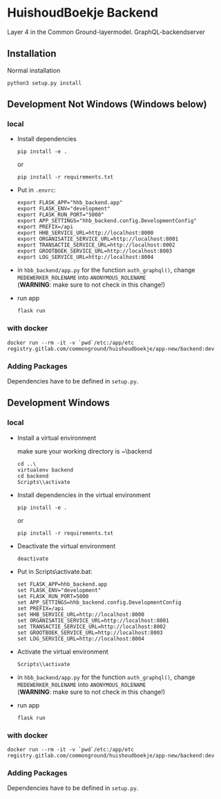 # HuishoudBoekje Backend
Layer 4 in the Common Ground-layermodel. GraphQL-backendserver

## Installation
Normal installation

```
python3 setup.py install
```
## Development Not Windows (Windows below)
### local
- Install dependencies
    ```shell
    pip install -e .
    ```
    or
    ```shell
    pip install -r requirements.txt
    ```

- Put in `.envrc`:
    ```shell
    export FLASK_APP="hhb_backend.app"
    export FLASK_ENV="development"
    export FLASK_RUN_PORT="5000"
    export APP_SETTINGS="hhb_backend.config.DevelopmentConfig"
    export PREFIX=/api
    export HHB_SERVICE_URL=http://localhost:8000
    export ORGANISATIE_SERVICE_URL=http://localhost:8001
    export TRANSACTIE_SERVICE_URL=http://localhost:8002
    export GROOTBOEK_SERVICE_URL=http://localhost:8003
    export LOG_SERVICE_URL=http://localhost:8004
    ```

- in `hbb_backend/app.py` for the function `auth_graphql()`, change `MEDEWERKER_ROLENAME` into `ANONYMOUS_ROLENAME` \
  (__WARNING__: make sure to not check in this change!)
  
- run app
    ```shell script
    flask run
    ```

### with docker

```shell script
docker run --rm -it -v `pwd`/etc:/app/etc registry.gitlab.com/commonground/huishoudboekje/app-new/backend:dev
```
     
### Adding Packages

Dependencies have to be defined in `setup.py`.


## Development Windows
### local
- Install a virtual environment

    make sure your working directory is ~\backend

    ```shell
    cd ..\
    virtualenv backend
    cd backend
    Scripts\\activate
    ```

- Install dependencies in the virtual environment
    ```shell
    pip install -e .
    ```
    or
    ```shell
    pip install -r requirements.txt
    ```

- Deactivate the virtual environment
    ```shell
    deactivate
    ```

- Put in Scripts\activate.bat:
    ```shell
    set FLASK_APP=hhb_backend.app
    set FLASK_ENV="development"
    set FLASK_RUN_PORT=5000
    set APP_SETTINGS=hhb_backend.config.DevelopmentConfig
    set PREFIX=/api
    set HHB_SERVICE_URL=http://localhost:8000
    set ORGANISATIE_SERVICE_URL=http://localhost:8001
    set TRANSACTIE_SERVICE_URL=http://localhost:8002
    set GROOTBOEK_SERVICE_URL=http://localhost:8003
    set LOG_SERVICE_URL=http://localhost:8004
    ```

- Activate the virtual environment
    ```shell
    Scripts\\activate
    ```

- in `hbb_backend/app.py` for the function `auth_graphql()`, change `MEDEWERKER_ROLENAME` into `ANONYMOUS_ROLENAME` \
  (__WARNING__: make sure to not check in this change!)
  
- run app
    ```shell script
    flask run
    ```

### with docker

```shell script
docker run --rm -it -v `pwd`/etc:/app/etc registry.gitlab.com/commonground/huishoudboekje/app-new/backend:dev
```
     
### Adding Packages

Dependencies have to be defined in `setup.py`.

